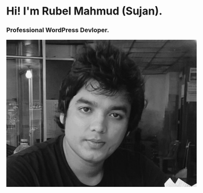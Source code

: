 <h1>Hi! I'm Rubel Mahmud (Sujan).</h1>
<h3>Professional WordPress Devloper.</h3>

<img src="./assets/rubel.jpg" alt="profile page">